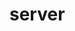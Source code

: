 <!-- this entire file is auto-generated -->

# server

<!-- optional markdown-notes-tree directory description starts here -->

<!-- optional markdown-notes-tree directory description ends here -->
